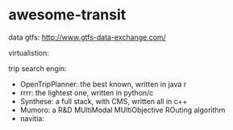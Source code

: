 # awesome-transit

data
gtfs:
http://www.gtfs-data-exchange.com/


virtualistion:


trip search engin:

- OpenTripPlanner: the best known, written in java  r
- rrrr: the lightest one, written in python/c
- Synthese: a full stack, with CMS, written all in c++
- Mumoro: a R&D MUltiModal MUltiObjective ROuting algorithm
- navitia: 
